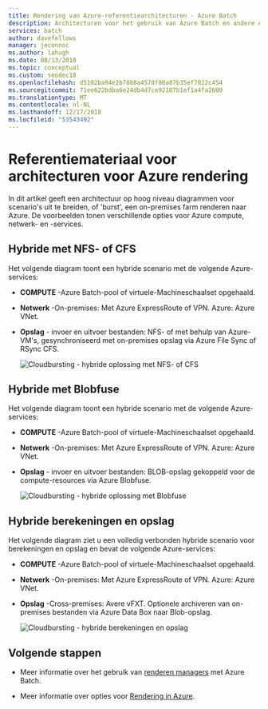 ```yaml
---
title: Rendering van Azure-referentiearchitecturen - Azure Batch
description: Architecturen voor het gebruik van Azure Batch en andere Azure-services uit te breiden van een on-premises render farm door te sturen naar de cloud
services: batch
author: davefellows
manager: jeconnoc
ms.author: lahugh
ms.date: 08/13/2018
ms.topic: conceptual
ms.custom: seodec18
ms.openlocfilehash: d5102ba94e2b7808a457df00a87b35ef7022c454
ms.sourcegitcommit: 71ee622bdba6e24db4d7ce92107b1ef1a4fa2600
ms.translationtype: MT
ms.contentlocale: nl-NL
ms.lasthandoff: 12/17/2018
ms.locfileid: "53543492"
---
```

# <a name="reference-architectures-for-azure-rendering"></a>Referentiemateriaal voor architecturen voor Azure rendering

In dit artikel geeft een architectuur op hoog niveau diagrammen voor scenario's uit te breiden, of 'burst', een on-premises farm renderen naar Azure. De voorbeelden tonen verschillende opties voor Azure compute, netwerk- en -services.

## <a name="hybrid-with-nfs-or-cfs"></a>Hybride met NFS- of CFS

Het volgende diagram toont een hybride scenario met de volgende Azure-services:

* **COMPUTE** -Azure Batch-pool of virtuele-Machineschaalset opgehaald.

* **Netwerk** -On-premises: Met Azure ExpressRoute of VPN. Azure: Azure VNet.

* **Opslag** - invoer en uitvoer bestanden: NFS- of met behulp van Azure-VM's, gesynchroniseerd met on-premises opslag via Azure File Sync of RSync CFS.

  ![Cloudbursting - hybride oplossing met NFS- of CFS](./media/batch-rendering-architectures/hybrid-nfs-cfs.png)

## <a name="hybrid-with-blobfuse"></a>Hybride met Blobfuse

Het volgende diagram toont een hybride scenario met de volgende Azure-services:

* **COMPUTE** -Azure Batch-pool of virtuele-Machineschaalset opgehaald.

* **Netwerk** -On-premises: Met Azure ExpressRoute of VPN. Azure: Azure VNet.

* **Opslag** - invoer en uitvoer bestanden: BLOB-opslag gekoppeld voor de compute-resources via Azure Blobfuse.

  ![Cloudbursting - hybride oplossing met Blobfuse](./media/batch-rendering-architectures/hybrid-blob-fuse.png)

## <a name="hybrid-compute-and-storage"></a>Hybride berekeningen en opslag

Het volgende diagram ziet u een volledig verbonden hybride scenario voor berekeningen en opslag en bevat de volgende Azure-services:

* **COMPUTE** -Azure Batch-pool of virtuele-Machineschaalset opgehaald.

* **Netwerk** -On-premises: Met Azure ExpressRoute of VPN. Azure: Azure VNet.

* **Opslag** -Cross-premises: Avere vFXT. Optionele archiveren van on-premises bestanden via Azure Data Box naar Blob-opslag.

  ![Cloudbursting - hybride berekeningen en opslag](./media/batch-rendering-architectures/hybrid-compute-storage.png)


## <a name="next-steps"></a>Volgende stappen

* Meer informatie over het gebruik van [renderen managers](batch-rendering-render-managers.md) met Azure Batch.

* Meer informatie over opties voor [Rendering in Azure](batch-rendering-service.md).